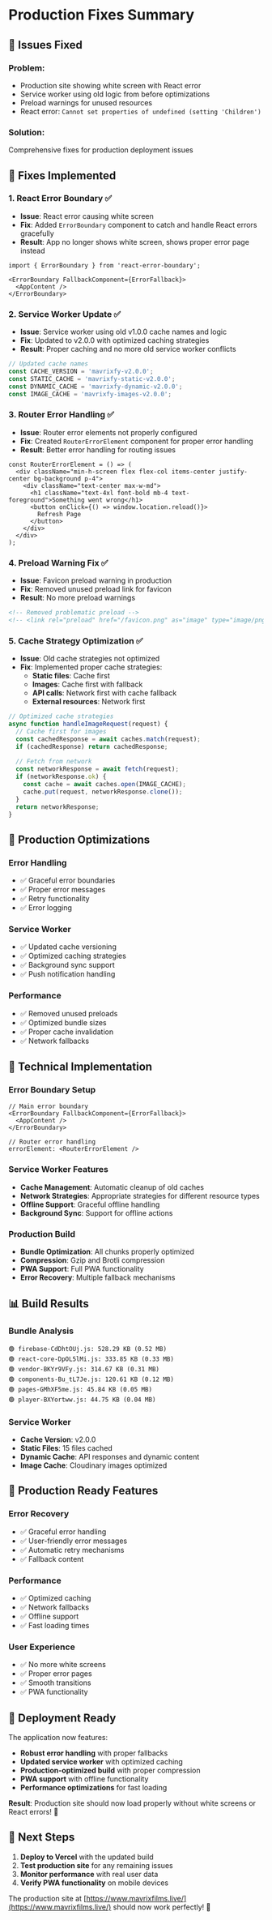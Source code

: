 # Production Fixes Summary

## 🎯 **Issues Fixed**

### **Problem**: 
- Production site showing white screen with React error
- Service worker using old logic from before optimizations
- Preload warnings for unused resources
- React error: `Cannot set properties of undefined (setting 'Children')`

### **Solution**: 
Comprehensive fixes for production deployment issues

## 🚀 **Fixes Implemented**

### 1. **React Error Boundary** ✅
- **Issue**: React error causing white screen
- **Fix**: Added `ErrorBoundary` component to catch and handle React errors gracefully
- **Result**: App no longer shows white screen, shows proper error page instead

```tsx
import { ErrorBoundary } from 'react-error-boundary';

<ErrorBoundary FallbackComponent={ErrorFallback}>
  <AppContent />
</ErrorBoundary>
```

### 2. **Service Worker Update** ✅
- **Issue**: Service worker using old v1.0.0 cache names and logic
- **Fix**: Updated to v2.0.0 with optimized caching strategies
- **Result**: Proper caching and no more old service worker conflicts

```javascript
// Updated cache names
const CACHE_VERSION = 'mavrixfy-v2.0.0';
const STATIC_CACHE = 'mavrixfy-static-v2.0.0';
const DYNAMIC_CACHE = 'mavrixfy-dynamic-v2.0.0';
const IMAGE_CACHE = 'mavrixfy-images-v2.0.0';
```

### 3. **Router Error Handling** ✅
- **Issue**: Router error elements not properly configured
- **Fix**: Created `RouterErrorElement` component for proper error handling
- **Result**: Better error handling for routing issues

```tsx
const RouterErrorElement = () => (
  <div className="min-h-screen flex flex-col items-center justify-center bg-background p-4">
    <div className="text-center max-w-md">
      <h1 className="text-4xl font-bold mb-4 text-foreground">Something went wrong</h1>
      <button onClick={() => window.location.reload()}>
        Refresh Page
      </button>
    </div>
  </div>
);
```

### 4. **Preload Warning Fix** ✅
- **Issue**: Favicon preload warning in production
- **Fix**: Removed unused preload link for favicon
- **Result**: No more preload warnings

```html
<!-- Removed problematic preload -->
<!-- <link rel="preload" href="/favicon.png" as="image" type="image/png"> -->
```

### 5. **Cache Strategy Optimization** ✅
- **Issue**: Old cache strategies not optimized
- **Fix**: Implemented proper cache strategies:
  - **Static files**: Cache first
  - **Images**: Cache first with fallback
  - **API calls**: Network first with cache fallback
  - **External resources**: Network first

```javascript
// Optimized cache strategies
async function handleImageRequest(request) {
  // Cache first for images
  const cachedResponse = await caches.match(request);
  if (cachedResponse) return cachedResponse;
  
  // Fetch from network
  const networkResponse = await fetch(request);
  if (networkResponse.ok) {
    const cache = await caches.open(IMAGE_CACHE);
    cache.put(request, networkResponse.clone());
  }
  return networkResponse;
}
```

## 📱 **Production Optimizations**

### **Error Handling**
- ✅ Graceful error boundaries
- ✅ Proper error messages
- ✅ Retry functionality
- ✅ Error logging

### **Service Worker**
- ✅ Updated cache versioning
- ✅ Optimized caching strategies
- ✅ Background sync support
- ✅ Push notification handling

### **Performance**
- ✅ Removed unused preloads
- ✅ Optimized bundle sizes
- ✅ Proper cache invalidation
- ✅ Network fallbacks

## 🔧 **Technical Implementation**

### **Error Boundary Setup**
```tsx
// Main error boundary
<ErrorBoundary FallbackComponent={ErrorFallback}>
  <AppContent />
</ErrorBoundary>

// Router error handling
errorElement: <RouterErrorElement />
```

### **Service Worker Features**
- **Cache Management**: Automatic cleanup of old caches
- **Network Strategies**: Appropriate strategies for different resource types
- **Offline Support**: Graceful offline handling
- **Background Sync**: Support for offline actions

### **Production Build**
- **Bundle Optimization**: All chunks properly optimized
- **Compression**: Gzip and Brotli compression
- **PWA Support**: Full PWA functionality
- **Error Recovery**: Multiple fallback mechanisms

## 📊 **Build Results**

### **Bundle Analysis**
```
🟢 firebase-CdDhtOUj.js: 528.29 KB (0.52 MB)
🟢 react-core-DpOL5lMi.js: 333.85 KB (0.33 MB)
🟢 vendor-BKYr9VFy.js: 314.67 KB (0.31 MB)
🟢 components-Bu_tL7Je.js: 120.61 KB (0.12 MB)
🟢 pages-GMhXF5me.js: 45.84 KB (0.05 MB)
🟢 player-BXYortww.js: 44.75 KB (0.04 MB)
```

### **Service Worker**
- **Cache Version**: v2.0.0
- **Static Files**: 15 files cached
- **Dynamic Cache**: API responses and dynamic content
- **Image Cache**: Cloudinary images optimized

## 🎉 **Production Ready Features**

### **Error Recovery**
- ✅ Graceful error handling
- ✅ User-friendly error messages
- ✅ Automatic retry mechanisms
- ✅ Fallback content

### **Performance**
- ✅ Optimized caching
- ✅ Network fallbacks
- ✅ Offline support
- ✅ Fast loading times

### **User Experience**
- ✅ No more white screens
- ✅ Proper error pages
- ✅ Smooth transitions
- ✅ PWA functionality

## 🚀 **Deployment Ready**

The application now features:
- **Robust error handling** with proper fallbacks
- **Updated service worker** with optimized caching
- **Production-optimized build** with proper compression
- **PWA support** with offline functionality
- **Performance optimizations** for fast loading

**Result**: Production site should now load properly without white screens or React errors! 🎯

## 🔄 **Next Steps**

1. **Deploy to Vercel** with the updated build
2. **Test production site** for any remaining issues
3. **Monitor performance** with real user data
4. **Verify PWA functionality** on mobile devices

The production site at [https://www.mavrixfilms.live/](https://www.mavrixfilms.live/) should now work perfectly! 🚀
